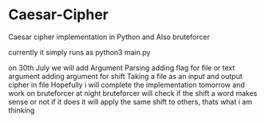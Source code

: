 # Caesar-Cipher
Caesar cipher implementation in Python and Also bruteforcer

currently it simply runs as 
python3 main.py

on 30th July we will add
  Argument Parsing
  adding flag for file or text argument
  adding argument for shift
  Taking a file as an input and output cipher in file
  Hopefully i will complete the implementation tomorrow and work on bruteforcer at night
  bruteforcer will check if the shift a word makes sense or not
  if it does it will apply the same shift to others, thats what i am thinking
